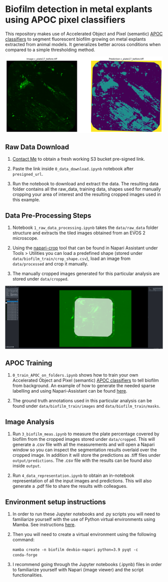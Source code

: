 <h1>Biofilm detection in metal explants using APOC pixel classifiers</h1>

This repository makes use of Accelerated Object and Pixel (semantic) [APOC classifiers](https://github.com/haesleinhuepf/apoc) to segment fluorescent biofilm growing on metal explants extracted from animal models. It generalizes better across conditions when compared to a simple thresholding method.

![prediction_png](./images/prediction.png)

<h2>Raw Data Download</h2>

1. [Contact Me](mailto:alberto.d.sanchez@ntnu.no) to obtain a fresh working S3 bucket pre-signed link.

2. Paste the link inside <code>0_data_download.ipynb</code> notebook after <code>presigned_url</code>.

3. Run the notebook to download and extract the data. The resulting data folder contains all the raw_data, training data, shapes used for manually cropping your area of interest and the resulting cropped images used in this example.

<h2>Data Pre-Processing Steps</h2>

1. Notebook <code>1_raw_data_processing.ipynb</code> takes the <code>data/raw_data</code> folder structure and extracts the tiled images obtained from an EVOS 2 microscope.

2. Using the [napari-crop](https://github.com/BiAPoL/napari-crop) tool that can be found in Napari Assistant under Tools > Utilities you can load a predefined shape (stored under <code>data/biofilm_train/crop_shape.csv</code>), load an image from <code>data/processed</code> and crop it manually.

3. The manually cropped images generated for this particular analysis are stored under <code>data/cropped</code>.

![napari_crop_png](./images/napari_crop.png)

<h2>APOC Training</h2>

1. <code>0_train_APOC_on_folders.ipynb</code> shows how to train your own Accelerated Object and Pixel (semantic) [APOC classifiers](https://github.com/haesleinhuepf/apoc) to tell biofilm from background. An example of how to generate the needed sparse labelling and using Napari-Assistant can be found [here](https://github.com/adiezsanchez/intestinal_organoid_brightfield_analysis/blob/main/1_train_and_setup.ipynb).

2. The ground truth annotations used in this particular analysis can be found under <code>data/biofilm_train/images</code> and <code>data/biofilm_train/masks</code>.

<h2>Image Analysis</h2>

1. Run <code>3_biofilm_meas.ipynb</code> to measure the plate percentage covered by biofilm from the cropped images stored under <code>data/cropped</code>. This will generate a .csv file with all the measurements and will open a Napari window so you can inspect the segmentation results overlaid over the cropped image. In addition it will store the predictions as .tiff files under <code>output/predictions</code>. The .csv file with the results can be found also inside <code>output</code>.

2. Run <code>4_data_representation.ipynb</code> to obtain an in-notebook representation of all the input images and predictions. This will also generate a .pdf file to share the results with colleagues.

<h2>Environment setup instructions</h2>

1. In order to run these Jupyter notebooks and .py scripts you will need to familiarize yourself with the use of Python virtual environments using Mamba. See instructions [here](https://biapol.github.io/blog/mara_lampert/getting_started_with_mambaforge_and_python/readme.html).

2. Then you will need to create a virtual environment using the following command:

   <code>mamba create -n biofilm devbio-napari python=3.9 pyqt -c conda-forge</code>

3. I recommend going through the Jupyter notebooks (.ipynb) files in order to familiarize yourself with Napari (image viewer) and the script functionalities.

